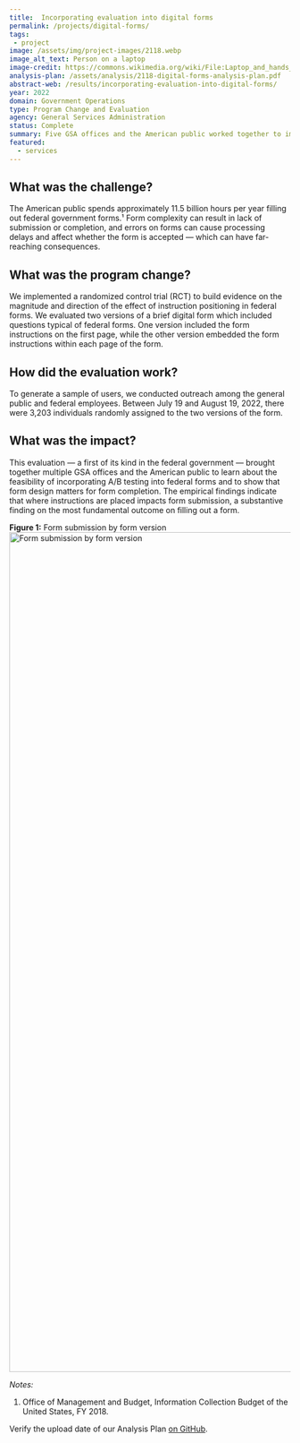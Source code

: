```yaml
---
title:  Incorporating evaluation into digital forms
permalink: /projects/digital-forms/
tags: 
 - project  
image: /assets/img/project-images/2118.webp  
image_alt_text: Person on a laptop
image-credit: https://commons.wikimedia.org/wiki/File:Laptop_and_hands_and_wrists.webp
analysis-plan: /assets/analysis/2118-digital-forms-analysis-plan.pdf
abstract-web: /results/incorporating-evaluation-into-digital-forms/
year: 2022  
domain: Government Operations
type: Program Change and Evaluation
agency: General Services Administration
status: Complete
summary: Five GSA offices and the American public worked together to improve federal forms
featured: 
  - services
---
```

## What was the challenge? 
The American public spends approximately 11.5 billion hours per year filling out federal government forms.¹ Form complexity can result in lack of submission or completion, and errors on forms can cause processing delays and affect whether the form is accepted — which can have far-reaching consequences.

## What was the program change?
We implemented a randomized control trial (RCT) to build evidence on the magnitude and direction of the effect of instruction positioning in federal forms. We evaluated two versions of a brief digital form which included questions typical of federal forms. One version included the form instructions on the first page, while the other version embedded the form instructions within each page of the form. 

## How did the evaluation work?
To generate a sample of users, we conducted outreach among the general public and federal employees. Between July 19 and August 19, 2022, there were 3,203 individuals randomly assigned to the two versions of the form.

## What was the impact?
This evaluation — a first of its kind  in the federal government — brought together multiple GSA offices and the American public to learn about the feasibility of incorporating A/B testing into federal forms and to show that form design matters for form completion. The empirical findings indicate that where instructions are placed impacts form submission, a substantive finding on the most fundamental outcome on filling out a form. 

<b>Figure 1:</b> Form submission by form version
<img src="{{ '/assets/img/project-images/2118-results-graph.svg' | prepend: site.baseurl }}" alt="Form submission by form version" width="1500">

_Notes:_
1. Office of Management and Budget, Information Collection Budget of the United States, FY 2018.

Verify the upload date of our Analysis Plan <a href="https://github.com/gsa-oes/office-of-evaluation-sciences/commits/master/assets/analysis/2118-digital-forms-analysis-plan.pdf">on GitHub</a>.
